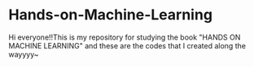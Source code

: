 # Hands-on-Machine-Learning
Hi everyone!!This is my repository for studying the book "HANDS ON MACHINE LEARNING"
and these are the codes that I created along the wayyyy~
